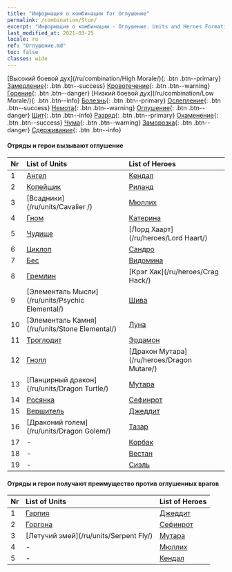 ```yaml
---
title: "Информация о комбинации for Оглушение"
permalink: /combination/Stun/
excerpt: "Информация о комбинации - Оглушение. Units and Heroes Formation."
last_modified_at: 2021-03-25
locale: ru
ref: "Оглушение.md"
toc: false
classes: wide
---
```


  [Высокий боевой дух](/ru/combination/High Morale/){: .btn .btn--primary} [Замедление](/ru/combination/Slow/){: .btn .btn--success} [Кровотечение](/ru/combination/Bleeding/){: .btn .btn--warning} [Горение](/ru/combination/Burning/){: .btn .btn--danger} [Низкий боевой дух](/ru/combination/Low Morale/){: .btn .btn--info} [Болезнь](/ru/combination/Disease/){: .btn .btn--primary} [Ослепление](/ru/combination/Blind/){: .btn .btn--success} [Немота](/ru/combination/Silence/){: .btn .btn--warning} [Оглушение](/ru/combination/Stun/){: .btn .btn--danger} [Щит](/ru/combination/Shield/){: .btn .btn--info} [Разряд](/ru/combination/Static/){: .btn .btn--primary} [Окаменение](/ru/combination/Petrify/){: .btn .btn--success} [Чума](/ru/combination/Plague/){: .btn .btn--warning} [Заморозка](/ru/combination/Freeze/){: .btn .btn--danger} [Сдерживание](/ru/combination/Deterrence/){: .btn .btn--info} 


#### Отряды и герои вызывают оглушение

  | Nr |  List of Units  | List of Heroes | 
  |:---|:----------------|:---------------| 
  | 1 | [Ангел](/ru/units/Angel/) | [Кендал](/ru/heroes/Kendal/) |
  | 2 | [Копейщик](/ru/units/Pikeman/) | [Риланд](/ru/heroes/Ryland/) |
  | 3 | [Всадники](/ru/units/Cavalier /) | [Мюллих](/ru/heroes/Mullich/) |
  | 4 | [Гном](/ru/units/Dwarf/) | [Катерина](/ru/heroes/Catherine/) |
  | 5 | [Чудище](/ru/units/Behemoth/) | [Лорд Хаарт](/ru/heroes/Lord Haart/) |
  | 6 | [Циклоп](/ru/units/Cyclops/) | [Сандро](/ru/heroes/Sandro/) |
  | 7 | [Бес](/ru/units/Imp/) | [Видомина](/ru/heroes/Vidomina/) |
  | 8 | [Гремлин](/ru/units/Gremlin/) | [Крэг Хак](/ru/heroes/Crag Hack/) |
  | 9 | [Элементаль Мысли](/ru/units/Psychic Elemental/) | [Шива](/ru/heroes/Shiva/) |
  | 10 | [Элементаль Камня](/ru/units/Stone Elemental/) | [Луна](/ru/heroes/Luna/) |
  | 11 | [Троглодит](/ru/units/Troglodyte/) | [Эрдамон](/ru/heroes/Erdamon/) |
  | 12 | [Гнолл](/ru/units/Gnoll/) | [Дракон Мутара](/ru/heroes/Dragon Mutare/) |
  | 13 | [Панцирный дракон](/ru/units/Dragon Turtle/) | [Мутара](/ru/heroes/Mutare/) |
  | 14 | [Росянка](/ru/units/Waspwort/) | [Сефинрот](/ru/heroes/Sephinroth/) |
  | 15 | [Вершитель](/ru/units/Judicator/) | [Джеддит](/ru/heroes/Jeddite/) |
  | 16 | [Драконий голем](/ru/units/Dragon Golem/) | [Тазар](/ru/heroes/Tazar/) |
  | 17 | - | [Корбак](/ru/heroes/Korbac/) |
  | 18 | - | [Вестан](/ru/heroes/Wystan/) |
  | 19 | - | [Сиэль](/ru/heroes/Ciele/) |


#### Отряды и герои получают преимущество против оглушенных врагов

  | Nr |  List of Units  | List of Heroes | 
  |:---|:----------------|:---------------| 
  | 1 | [Гарпия](/ru/units/Harpy/) | [Джеддит](/ru/heroes/Jeddite/) |
  | 2 | [Горгона](/ru/units/Gorgon/) | [Сефинрот](/ru/heroes/Sephinroth/) |
  | 3 | [Летучий змей](/ru/units/Serpent Fly/) | [Мутара](/ru/heroes/Mutare/) |
  | 4 | - | [Мюллих](/ru/heroes/Mullich/) |
  | 5 | - | [Кендал](/ru/heroes/Kendal/) |
